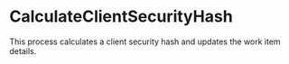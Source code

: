 # CalculateClientSecurityHash
This process calculates a client security hash and updates the work item details.
